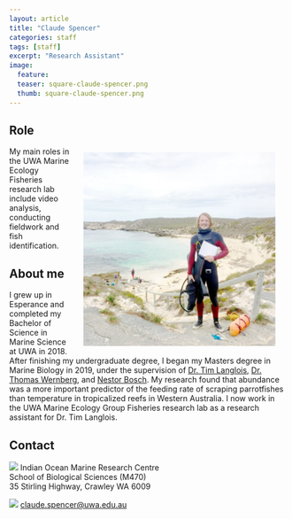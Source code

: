 ```yaml
---
layout: article
title: "Claude Spencer"
categories: staff
tags: [staff]
excerpt: "Research Assistant"
image:
  feature: 
  teaser: square-claude-spencer.png
  thumb: square-claude-spencer.png
---
```

## Role
<img src='/images/square-claude-spencer.png' align='right' width="350" hspace="20" vspace="10">
My main roles in the UWA Marine Ecology Fisheries research lab include video analysis, conducting fieldwork and fish identification.

## About me
I grew up in Esperance and completed my Bachelor of Science in Marine Science at UWA in 2018. After finishing my undergraduate degree, I began my Masters degree in Marine Biology in 2019, under the supervision of [Dr. Tim Langlois](https://uwamegfisheries.github.io/researchers/tim-langlois/), [Dr. Thomas Wernberg](https://research-repository.uwa.edu.au/en/persons/thomas-wernberg), and [Nestor Bosch](https://marineecology.io//phd-students/nestor-bosch/). My research found that abundance was a more important predictor of the feeding rate of scraping parrotfishes than temperature in tropicalized reefs in Western Australia. I now work in the UWA Marine Ecology Group Fisheries research lab as a research assistant for Dr. Tim Langlois.

## Contact
<img src='/images/icons/building-regular.svg' width="15px"> Indian Ocean Marine Research Centre <br>
School of Biological Sciences (M470)<br>
35 Stirling Highway, Crawley WA 6009

<img src='/images/icons/envelope-regular.svg' width="15px"> <a href="mailto:claude.spencer@uwa.edu.au"> claude.spencer@uwa.edu.au</a><br>

